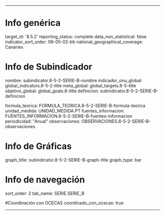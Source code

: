 ---

# Info genérica
target_id: '8.5.2'
reporting_status: complete
data_non_statistical: false
indicator_sort_order: 08-05-02-bb
national_geographical_coverage: Canàries

# Info de Subindicador
nombre: subindicator.8-5-2-SERIE-B-nombre
indicador_onu_global: global_indicators.8-5-2-title
meta_global: global_targets.8-5-title
objetivo_global: global_goals.8-title
definicion: subindicator.8-5-2-SERIE-B-definicion

formula_teorica: FORMULA_TEORICA.8-5-2-SERIE-B-formula-teorica
unidad_medida: UNIDAD_MEDIDA.PT
fuentes_informacion: FUENTES_INFORMACION.8-5-2-SERIE-B-fuentes-informacion
periodicidad: "Anual"
observaciones: OBSERVACIONES.8-5-2-SERIE-B-observaciones
# Info de Gráficas
graph_title: subindicator.8-5-2-SERIE-B-graph-title
graph_type: bar

# Info de navegación
sort_order: 2
tab_name: SERIE.SERIE_B

#Coordinación con OCECAS
coordinado_con_ocecas: true

---